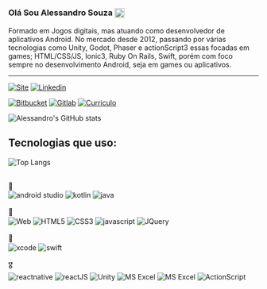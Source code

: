 ### Olá Sou Alessandro Souza <img align="center" alt="hi" width="20" src="https://raw.githubusercontent.com/kaueMarques/kaueMarques/master/hi.gif" />

Formado em Jogos digitais, mas atuando como desenvolvedor de aplicativos Android. No mercado desde 2012, passando por várias tecnologias como Unity, Godot, Phaser e actionScript3 essas focadas em games; HTML/CSS/JS, Ionic3, Ruby On Rails, Swift, porém com foco sempre no desenvolvimento Android, seja em games ou aplicativos.

----


[![Site](https://img.shields.io/badge/alesefs.github.io-000000?style=for-the-badge&logo=About.me&logoColor=white)](https://alesefs.github.io/)
[![Linkedin](https://img.shields.io/badge/LinkedIn-0077B5?style=for-the-badge&logo=linkedin&logoColor=white)](https://www.linkedin.com/in/alesefs/)

[![Bitbucket](https://img.shields.io/badge/Bitbucket-0747a6?style=for-the-badge&logo=bitbucket&logoColor=white)](https://bitbucket.org/alesefs)
[![Gitlab](https://img.shields.io/badge/GitLab-330F63?style=for-the-badge&logo=gitlab&logoColor=white)](https://gitlab.com/alesefs)
[![Curriculo](https://img.shields.io/badge/Codepen-000000?style=for-the-badge&logo=codepen&logoColor=white)](https://codepen.io/alesefs/pen/NWKMOaJ)
<!--[![Site](https://img.shields.io/website?label=alesefs@github.com&style=for-the-badge&url=https://alesefs.github.io/)](https://alesefs.github.io/)-->


![Alessandro's GitHub stats](https://github-readme-stats.vercel.app/api?username=alesefs&show_icons=true&theme=transparent)

## Tecnologias que uso:

![Top Langs](https://github-readme-stats.vercel.app/api/top-langs/?username=alesefs&hide_progress=true)

<div style="display: inline_block">
    <br/>
    🥇
    <br/>
    <img align="center" alt="android studio" src="https://img.shields.io/badge/Android_Studio-3DDC84?style=for-the-badge&logo=android-studio&logoColor=white" />
    <img align="center" alt="kotlin" src="https://img.shields.io/badge/Kotlin-0095D5?&style=for-the-badge&logo=kotlin&logoColor=white" />
    <img align="center" alt="java" src="https://img.shields.io/badge/Java-ED8B00?style=for-the-badge&logo=openjdk&logoColor=white" />
</div>
<div style="display: inline_block">
    <br/>
   🥈
   <br/>
    <img align="center" alt="Web" src="https://img.shields.io/badge/website-000000?style=for-the-badge&logo=About.me&logoColor=white" />
    <img align="center" alt="HTML5" src="https://img.shields.io/badge/HTML5-E34F26?style=for-the-badge&logo=html5&logoColor=white" />
    <img align="center" alt="CSS3" src="https://img.shields.io/badge/CSS3-1572B6?style=for-the-badge&logo=css3&logoColor=white" />
    <img align="center" alt="javascript" src="https://img.shields.io/badge/JavaScript-F7DF1E?style=for-the-badge&logo=javascript&logoColor=black" />
    <img align="center" alt="JQuery" src="https://img.shields.io/badge/jQuery-0769AD?style=for-the-badge&logo=jquery&logoColor=white" />
</div>
<div style="display: inline_block">
    <br/>
    🥉
    <br/>
    <img align="center" alt="xcode" src="https://img.shields.io/badge/Xcode-007ACC?style=for-the-badge&logo=Xcode&logoColor=white" />
    <img align="center" alt="swift" src="https://img.shields.io/badge/Swift-FA7343?style=for-the-badge&logo=swift&logoColor=white" />
</div>
<div style="display: inline_block">
    <br/>
    🎖️
    <br/>
    <img align="center" alt="reactnative" src="https://img.shields.io/badge/React_Native-20232A?style=for-the-badge&logo=react&logoColor=61DAFB" />
    <img align="center" alt="reactJS" src="https://img.shields.io/badge/React-20232A?style=for-the-badge&logo=react&logoColor=61DAFB" />
    <img align="center" alt="Unity" src="https://img.shields.io/badge/Unity-100000?style=for-the-badge&logo=unity&logoColor=white" />
    <img align="center" alt="MS Excel" src="https://img.shields.io/badge/Microsoft_Excel-217346?style=for-the-badge&logo=microsoft-excel&logoColor=white" />
    <img align="center" alt="MS Excel" src="https://img.shields.io/badge/Phaser3-5C106F?style=for-the-badge&logo=typescript&logoColor=white" />
    <img align="center" alt="ActionScript" src="https://img.shields.io/badge/ActionScript3-FF4F26?style=for-the-badge&logo=actionscript&logoColor=white" />
</div>
